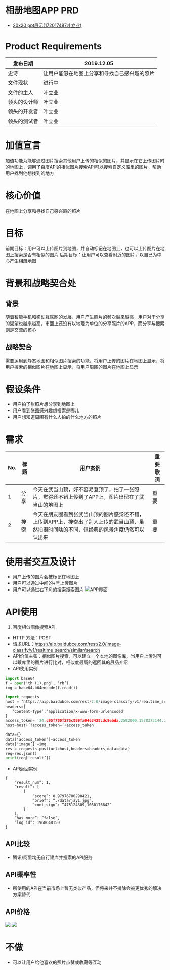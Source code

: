 # 相册地图APP PRD
* [20x20 ppt展示(172017487叶立业)](https://github.com/yly49930454/final_APP/raw/master/20x20.pptx)
# Product Requirements
|发布日期|2019.12.05|
|---|---|
|史诗|让用户能够在地图上分享和寻找自己感兴趣的照片|
|文件现状|进行中|
|文件的主人|叶立业|
|领头的设计师|叶立业|
|领头的开发者|叶立业|
|领头的测试者|叶立业|


# 加值宣言
加值功能为能够通过图片搜索其他用户上传的相似的图片，并显示在它上传图片时的地图上，调用了百度API的相似图片搜索API可以搜索自定义库里的图片，帮助用户找到他想找到的地方
# 核心价值
在地图上分享和寻找自己感兴趣的照片

# 目标
前期目标：用户可以上传图片到地图，并自动标记在地图上，也可以上传图片在地图上搜索是否有相似的图片
后期目标：让用户可以查看附近的图片，以自己为中心产生相册地图

# 背景和战略契合处
## 背景
随着智能手机和移动互联网的发展，用户产生照片的频次越来越高，用户对于分享的渴望也越来越高，市面上还没有以地理为单位的分享照片的APP，而分享与搜索则是交流的核心
## 战略契合
需要运用到静态地图和相似图片搜索的功能，将用户上传的图片在地图上显示，将用户搜索的相似图片在地图上显示，将用户周围的图片在地图上显示
# 假设条件
* 用户拍了张照片想分享到地图上
* 用户看到张图感兴趣想搜索是哪儿
* 用户想知道周围有什么人拍的什么地方的照片
# 需求
|No.|标题|用户案例|重要歌词|
|---|---|---|---|
|1|分享|今天在武当山顶，好不容易登顶了，拍了一张照片，觉得还不错上传到了APP上，图片出现在了武当山的地图上|重要|
|2|搜索|今天在朋友圈看到张武当山顶的图片感觉还不错，上传到APP上，搜索出了别人上传的武当山顶，虽然拍摄时间啥的不同，但经典的风景角度仍然可以认出来|重要|

#  使用者交互及设计
* 用户上传的图片会被标记在地图上
* 用户可以通过中间的+号上传图片
* 用户可以通过右下角的搜索搜索图片
![APP界面](https://github.com/yly49930454/final_APP/blob/master/media/%E6%88%AA%E5%B1%8F2019-12-11%E4%B8%8A%E5%8D%8810.19.40.png)
# API使用
1. 百度相似图像搜索API
* HTTP 方法：POST
* 请求URL：https://aip.baidubce.com/rest/2.0/image-classify/v1/realtime_search/similar/search
* API价值主张：相似图片搜索，可以建立一个本地的图像库，当用户上传时可以跟库里的图片进行比对，相似度最高的返回其的展品介绍
* API使用实例
``` python
import base64
f = open(‘th (1).png’, ‘rb’)
img = base64.b64encode(f.read())

import requests
host = ‘https://aip.baidubce.com/rest/2.0/image-classify/v1/realtime_search/similar/search’
headers={
   ‘Content-Type’:’application/x-www-form-urlencoded’
}
access_token= ’24.c95f780f275c859fa0463438cdc9ebda.2592000.1578373144.282335-17966623’
host=host+’?access_token=‘+access_token

data={}
data[‘access_token’]=access_token
data[‘image’] =img
res = requests.post(url=host,headers=headers,data=data)
req=res.json()
print(req[‘result’])
```
* API返回实例
``` 
{
    “result_num”: 1,
    “result”: [
        {
            “score”: 0.97976700290421,
            “brief”: “./data/jay1.jpg”,
            “cont_sign”: “475124309,1080176642”
        }
    ],
	“has_more”: “false”,
    “log_id”: 1968648150
}
```
## API比较

* 腾讯/阿里均无自行建库并搜索的API服务
## API概率性
* 所使用的API在当前市场上暂无类似产品，但将来并不排除会被更优秀的解决方案替代
## API价格
![](https://github.com/yly49930454/final_APP/blob/master/media/%E6%88%AA%E5%B1%8F2020-01-09%E4%B8%8B%E5%8D%884.44.12.png)
![](https://github.com/yly49930454/final_APP/blob/master/media/%E6%88%AA%E5%B1%8F2020-01-09%E4%B8%8B%E5%8D%884.44.19.png)
# 不做
* 可以让用户给他喜欢的照片点赞或收藏等互动
